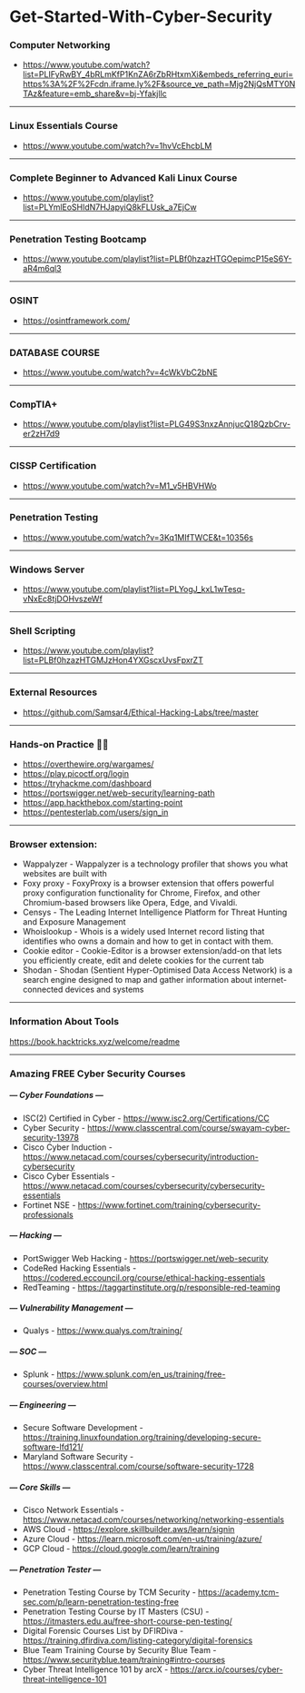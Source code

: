 # Get-Started-With-Cyber-Security



### Computer Networking
- https://www.youtube.com/watch?list=PLIFyRwBY_4bRLmKfP1KnZA6rZbRHtxmXi&embeds_referring_euri=https%3A%2F%2Fcdn.iframe.ly%2F&source_ve_path=Mjg2NjQsMTY0NTAz&feature=emb_share&v=bj-Yfakjllc

------------


### Linux Essentials Course
- https://www.youtube.com/watch?v=1hvVcEhcbLM

------------


### Complete Beginner to Advanced Kali Linux Course
- https://www.youtube.com/playlist?list=PLYmlEoSHldN7HJapyiQ8kFLUsk_a7EjCw

------------


### Penetration Testing Bootcamp
- https://www.youtube.com/playlist?list=PLBf0hzazHTGOepimcP15eS6Y-aR4m6ql3

------------


### OSINT
- https://osintframework.com/

------------


### DATABASE COURSE
 - https://www.youtube.com/watch?v=4cWkVbC2bNE

------------


### CompTIA+
- https://www.youtube.com/playlist?list=PLG49S3nxzAnnjucQ18QzbCrv-er2zH7d9

------------


### CISSP Certification
- https://www.youtube.com/watch?v=M1_v5HBVHWo

------------


### Penetration Testing
-  https://www.youtube.com/watch?v=3Kq1MIfTWCE&t=10356s

------------


### Windows Server
- https://www.youtube.com/playlist?list=PLYogJ_kxL1wTesq-vNxEc8tjDOHvszeWf

------------


### Shell Scripting
- https://www.youtube.com/playlist?list=PLBf0hzazHTGMJzHon4YXGscxUvsFpxrZT

------------


### External Resources
- https://github.com/Samsar4/Ethical-Hacking-Labs/tree/master

------------
### Hands-on Practice 👨‍💻
- https://overthewire.org/wargames/
- https://play.picoctf.org/login
- https://tryhackme.com/dashboard
- https://portswigger.net/web-security/learning-path
- https://app.hackthebox.com/starting-point
- https://pentesterlab.com/users/sign_in

------------

### Browser extension: 
- Wappalyzer - Wappalyzer is a technology profiler that shows you what websites are built with
- Foxy proxy - FoxyProxy is a browser extension that offers powerful proxy configuration functionality for Chrome, Firefox, and other Chromium-based browsers like Opera, Edge, and Vivaldi.
- Censys - The Leading Internet Intelligence Platform for Threat Hunting and Exposure Management
- Whoislookup - Whois is a widely used Internet record listing that identifies who owns a domain and how to get in contact with them.
- Cookie editor - Cookie-Editor is a browser extension/add-on that lets you efficiently create, edit and delete cookies for the current tab
- Shodan - Shodan (Sentient Hyper-Optimised Data Access Network) is a search engine designed to map and gather information about internet-connected devices and systems

------------

### Information About Tools
https://book.hacktricks.xyz/welcome/readme

------------
### Amazing FREE Cyber Security Courses
##### — Cyber Foundations —
- ISC(2) Certified in Cyber - https://www.isc2.org/Certifications/CC
- Cyber Security - https://www.classcentral.com/course/swayam-cyber-security-13978
- Cisco Cyber Induction - https://www.netacad.com/courses/cybersecurity/introduction-cybersecurity
- Cisco Cyber Essentials - https://www.netacad.com/courses/cybersecurity/cybersecurity-essentials
- Fortinet NSE - https://www.fortinet.com/training/cybersecurity-professionals

##### — Hacking —
- PortSwigger Web Hacking - https://portswigger.net/web-security
- CodeRed Hacking Essentials - https://codered.eccouncil.org/course/ethical-hacking-essentials
- RedTeaming - https://taggartinstitute.org/p/responsible-red-teaming

##### — Vulnerability Management —
 - Qualys - https://www.qualys.com/training/

##### — SOC —
- Splunk - https://www.splunk.com/en_us/training/free-courses/overview.html

##### — Engineering —
- Secure Software Development - https://training.linuxfoundation.org/training/developing-secure-software-lfd121/
- Maryland Software Security - https://www.classcentral.com/course/software-security-1728

##### — Core Skills —
- Cisco Network Essentials - https://www.netacad.com/courses/networking/networking-essentials
- AWS Cloud - https://explore.skillbuilder.aws/learn/signin
- Azure Cloud - https://learn.microsoft.com/en-us/training/azure/
- GCP Cloud - https://cloud.google.com/learn/training

 
##### — Penetration Tester —
- Penetration Testing Course by TCM Security - https://academy.tcm-sec.com/p/learn-penetration-testing-free
- Penetration Testing Course by IT Masters (CSU) - https://itmasters.edu.au/free-short-course-pen-testing/
- Digital Forensic Courses List by DFIRDiva - https://training.dfirdiva.com/listing-category/digital-forensics
- Blue Team Training Course by Security Blue Team - https://www.securityblue.team/training#intro-courses
- Cyber Threat Intelligence 101 by arcX - https://arcx.io/courses/cyber-threat-intelligence-101



